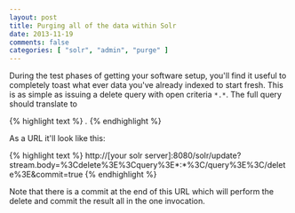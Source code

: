 ```yaml
---
layout: post
title: Purging all of the data within Solr
date: 2013-11-19
comments: false
categories: [ "solr", "admin", "purge" ]
---
```


During the test phases of getting your software setup, you'll find it useful to completely toast what ever data you've already indexed to start fresh. This is as simple as issuing a delete query with open criteria `*.*`. The full query should translate to 

{% highlight text %}
<delete><query>*.*</query></delete>
{% endhighlight %}

As a URL it'll look like this:

{% highlight text %}
http://[your solr server]:8080/solr/update?stream.body=%3Cdelete%3E%3Cquery%3E*:*%3C/query%3E%3C/delete%3E&commit=true
{% endhighlight %}

Note that there is a commit at the end of this URL which will perform the delete and commit the result all in the one invocation.

